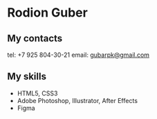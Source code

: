 # Rodion Guber
## My contacts
tel: +7 925 804-30-21
email: gubarpk@gmail.com

## My skills
* HTML5, CSS3
* Adobe Photoshop, Illustrator, After Effects
* Figma
